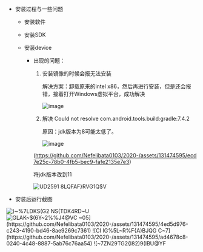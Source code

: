 + 安装过程与一些问题
  + 安装软件

  + 安装SDK

  + 安装device

    + 出现的问题：

      1. 安装镜像的时候会报无法安装

         解决方案：卸载原来的intel x86，然后再进行安装，但是还会报错，接着打开Windows虚拟平台，成功解决

         ![image](https://github.com/Nefelibata0103/2020-/assets/131474595/3509c2c8-0cfa-451a-8efb-43c2a96958f2)



      2. 解决 Could not resolve com.android.tools.build:gradle:7.4.2

         原因：jdk版本为8可能太低了。

         ![image](https://github.com/Nefelibata0103/2020-/assets/131474595/119c203e-8940-4ece-9da1-f5a4b10a9df1)

      (https://github.com/Nefelibata0103/2020-/assets/131474595/ecd7e25c-78b0-4fb5-bec9-fafe2135e7e3)

      将jdk版本改到11

      ![UD2591 8LQFAF}R`VG1Q`$V](https://github.com/Nefelibata0103/2020-/assets/131474595/38e3d6f2-8833-47ed-89e9-a01db84abcb3)







+ 安装后运行截图

![}~%7LDKS(G2 NS(TDK4RD~U](https://github.com/Nefelibata0103/2020-/assets/131474595/07256abe-7085-4eb8-bed7-e31a3c39b617)
![GLAK~$(6Y~2%%J4@VC ~0`5](https://github.com/Nefelibata0103/2020-/assets/131474595/4ed5d976-c243-4190-bd46-8ae9269c7361)
![CI IG%5L~R%F{A)BJQG C~7](https://github.com/Nefelibata0103/2020-/assets/131474595/ad4678c8-0240-4c48-8887-5ab76c76aa54)
![~7ZN29`TG2{I82)9(IBU@YF](https://github.com/Nefelibata0103/2020-/assets/131474595/ac3c40b1-bfa4-4b62-96e9-9809f151e5dd)



